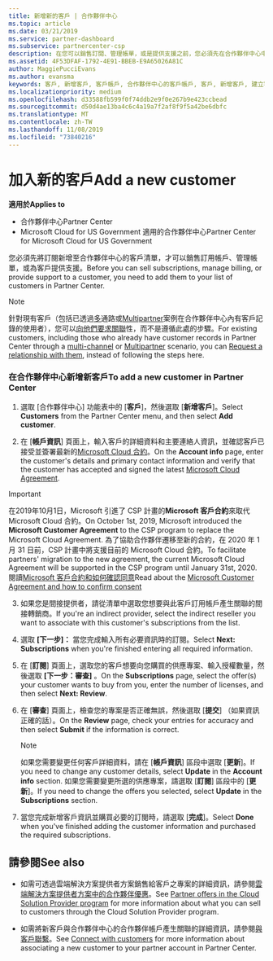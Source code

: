 ```yaml
---
title: 新增新的客戶 | 合作夥伴中心
ms.topic: article
ms.date: 03/21/2019
ms.service: partner-dashboard
ms.subservice: partnercenter-csp
description: 在您可以銷售訂閱、管理帳單，或是提供支援之前，您必須先在合作夥伴中心中建立客戶的記錄。
ms.assetid: 4F53DFAF-1792-4E91-BBEB-E9A65026A81C
author: MaggiePucciEvans
ms.author: evansma
keywords: 客戶, 新增客戶, 客戶帳戶, 合作夥伴中心的客戶帳戶, 客戶, 新增客戶, 建立客戶帳戶
ms.localizationpriority: medium
ms.openlocfilehash: d33588fb599f0f74ddb2e9f0e267b9e423ccbead
ms.sourcegitcommit: d50d4ae13ba4c6c4a19a7f2af8f9f5a42be6dbfc
ms.translationtype: MT
ms.contentlocale: zh-TW
ms.lasthandoff: 11/08/2019
ms.locfileid: "73840216"
---
```

# <a name="add-a-new-customer"></a><span data-ttu-id="7a714-104">加入新的客戶</span><span class="sxs-lookup"><span data-stu-id="7a714-104">Add a new customer</span></span>

<span data-ttu-id="7a714-105">**適用於**</span><span class="sxs-lookup"><span data-stu-id="7a714-105">**Applies to**</span></span>

-  <span data-ttu-id="7a714-106">合作夥伴中心</span><span class="sxs-lookup"><span data-stu-id="7a714-106">Partner Center</span></span>
-  <span data-ttu-id="7a714-107">Microsoft Cloud for US Government 適用的合作夥伴中心</span><span class="sxs-lookup"><span data-stu-id="7a714-107">Partner Center for Microsoft Cloud for US Government</span></span>

<span data-ttu-id="7a714-108">您必須先將訂閱新增至合作夥伴中心的客戶清單，才可以銷售訂用帳戶、管理帳單，或為客戶提供支援。</span><span class="sxs-lookup"><span data-stu-id="7a714-108">Before you can sell subscriptions, manage billing, or provide support to a customer, you need to add them to your list of customers in Partner  Center.</span></span>

>[!NOTE]
><span data-ttu-id="7a714-109">針對現有客戶（包括已透過[多](multichannel.md)通路或[Multipartner](multipartner.md)案例在合作夥伴中心內有客戶記錄的使用者），您可以[向他們要求關聯](request-a-relationship-with-a-customer.md)性，而不是遵循此處的步驟。</span><span class="sxs-lookup"><span data-stu-id="7a714-109">For existing customers, including those who already have customer records in Partner Center through a [multi-channel](multichannel.md) or [Multipartner](multipartner.md) scenario, you can [Request a relationship with them](request-a-relationship-with-a-customer.md), instead of following the steps here.</span></span>

### <a name="to-add-a-new-customer-in-partner-center"></a><span data-ttu-id="7a714-110">在合作夥伴中心新增新客戶</span><span class="sxs-lookup"><span data-stu-id="7a714-110">To add a new customer in Partner Center</span></span>

1. <span data-ttu-id="7a714-111">選取 [合作夥伴中心] 功能表中的 [**客戶**]，然後選取 [**新增客戶**]。</span><span class="sxs-lookup"><span data-stu-id="7a714-111">Select **Customers** from the Partner Center menu, and then select **Add customer**.</span></span>

2. <span data-ttu-id="7a714-112">在 [**帳戶資訊**] 頁面上，輸入客戶的詳細資料和主要連絡人資訊，並確認客戶已接受並簽署最新的[Microsoft Cloud 合約](agreements.md)。</span><span class="sxs-lookup"><span data-stu-id="7a714-112">On the **Account info** page, enter the customer's details and primary contact information and verify that the customer has accepted and signed the latest [Microsoft Cloud Agreement](agreements.md).</span></span>

>[!IMPORTANT] 
> <span data-ttu-id="7a714-113">在2019年10月1日，Microsoft 引進了 CSP 計畫的**Microsoft 客戶合約**來取代 Microsoft Cloud 合約。</span><span class="sxs-lookup"><span data-stu-id="7a714-113">On October 1st, 2019, Microsoft introduced the **Microsoft Customer Agreement** to the CSP program to replace the Microsoft Cloud Agreement.</span></span> <span data-ttu-id="7a714-114">為了協助合作夥伴遷移至新的合約，在 2020 年 1 月 31 日前，CSP 計畫中將支援目前的 Microsoft Cloud 合約。</span><span class="sxs-lookup"><span data-stu-id="7a714-114">To facilitate partners' migration to the new agreement, the current Microsoft Cloud Agreement will be supported in the CSP program until January 31st, 2020.</span></span> <span data-ttu-id="7a714-115">閱讀[Microsoft 客戶合約和如何確認同意](confirm-customer-consent.md)</span><span class="sxs-lookup"><span data-stu-id="7a714-115">Read about the [Microsoft Customer Agreement and how to confirm consent](confirm-customer-consent.md)</span></span>
  
3. <span data-ttu-id="7a714-116">如果您是間接提供者，請從清單中選取您想要與此客戶訂用帳戶產生關聯的間接轉銷商。</span><span class="sxs-lookup"><span data-stu-id="7a714-116">If you're an indirect provider, select the indirect reseller you want to associate with this customer's subscriptions from the list.</span></span>

4. <span data-ttu-id="7a714-117">選取 **[下一步]：** 當您完成輸入所有必要資訊時的訂閱。</span><span class="sxs-lookup"><span data-stu-id="7a714-117">Select **Next: Subscriptions** when you're finished entering all required information.</span></span>

5. <span data-ttu-id="7a714-118">在 [**訂閱**] 頁面上，選取您的客戶想要向您購買的供應專案、輸入授權數量，然後選取 **[下一步：審查]** 。</span><span class="sxs-lookup"><span data-stu-id="7a714-118">On the **Subscriptions** page, select the offer(s) your customer wants to buy from you, enter the number of licenses, and then select **Next: Review**.</span></span>

6. <span data-ttu-id="7a714-119">在 [**審查**] 頁面上，檢查您的專案是否正確無誤，然後選取 [**提交**] （如果資訊正確的話）。</span><span class="sxs-lookup"><span data-stu-id="7a714-119">On the **Review** page, check your entries for accuracy and then select **Submit** if the information is correct.</span></span>

    >[!NOTE]
    ><span data-ttu-id="7a714-120">如果您需要變更任何客戶詳細資料，請在 [**帳戶資訊**] 區段中選取 [**更新**]。</span><span class="sxs-lookup"><span data-stu-id="7a714-120">If you need to change any customer details, select **Update** in the **Account info** section.</span></span> <span data-ttu-id="7a714-121">如果您需要變更所選的供應專案，請選取 [**訂閱**] 區段中的 [**更新**]。</span><span class="sxs-lookup"><span data-stu-id="7a714-121">If you need to change the offers you selected, select **Update** in the **Subscriptions** section.</span></span>

7. <span data-ttu-id="7a714-122">當您完成新增客戶資訊並購買必要的訂閱時，請選取 [**完成**]。</span><span class="sxs-lookup"><span data-stu-id="7a714-122">Select **Done** when you've finished adding the customer information and purchased the required subscriptions.</span></span>

## <a name="see-also"></a><span data-ttu-id="7a714-123">請參閱</span><span class="sxs-lookup"><span data-stu-id="7a714-123">See also</span></span>

- <span data-ttu-id="7a714-124">如需可透過雲端解決方案提供者方案銷售給客戶之專案的詳細資訊，請參閱[雲端解決方案提供者方案中的合作夥伴優惠](csp-offers.md)。</span><span class="sxs-lookup"><span data-stu-id="7a714-124">See [Partner offers in the Cloud Solution Provider program](csp-offers.md) for more information about what you can sell to customers through the Cloud Solution Provider program.</span></span>

- <span data-ttu-id="7a714-125">如需將新客戶與合作夥伴中心的合作夥伴帳戶產生關聯的詳細資訊，請參閱[與客戶聯繫](customer-accounts.md)。</span><span class="sxs-lookup"><span data-stu-id="7a714-125">See [Connect with customers](customer-accounts.md) for more information about associating a new customer to your partner account in Partner Center.</span></span>